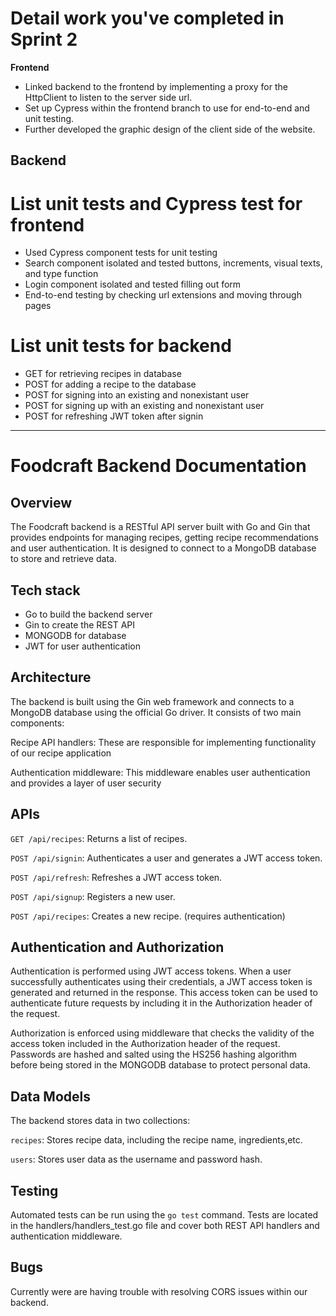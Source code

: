 
# Detail work you've completed in Sprint 2
**Frontend**
- Linked backend to the frontend by implementing a proxy for the HttpClient to listen to the server side url.
- Set up Cypress within the frontend branch to use for end-to-end and unit testing. 
- Further developed the graphic design of the client side of the website.

**Backend**
- 

# List unit tests and Cypress test for frontend
- Used Cypress component tests for unit testing
- Search component isolated and tested buttons, increments, visual texts, and type function
- Login component isolated and tested filling out form
- End-to-end testing by checking url extensions and moving through pages

# List unit tests for backend
- GET for retrieving recipes in database
- POST for adding a recipe to the database
- POST for signing into an existing and nonexistant user
- POST for signing up with an existing and nonexistant user
- POST for refreshing JWT token after signin

------------

# Foodcraft Backend Documentation
## Overview
The Foodcraft backend is a RESTful API server built with Go and Gin that provides endpoints for managing recipes, getting recipe recommendations and user authentication. It is designed to connect to a MongoDB database to store and retrieve data.
## Tech stack
- Go to build the backend server
- Gin to create the REST API
- MONGODB for database
- JWT for user authentication

## Architecture
The backend is built using the Gin web framework and connects to a MongoDB database using the official Go driver. It consists of two main components:

Recipe API handlers: These are responsible for implementing functionality of our recipe application 

Authentication middleware: This middleware enables user authentication and provides a layer of user security
## APIs
`GET /api/recipes`: Returns a list of recipes.

`POST /api/signin`: Authenticates a user and generates a JWT access token.

`POST /api/refresh`: Refreshes a JWT access token.

`POST /api/signup`: Registers a new user.

`POST /api/recipes`: Creates a new recipe. (requires authentication)
## Authentication and Authorization
Authentication is performed using JWT access tokens. When a user successfully authenticates using their credentials, a JWT access token is generated and returned in the response. This access token can be used to authenticate future requests by including it in the Authorization header of the request.

Authorization is enforced using middleware that checks the validity of the access token included in the Authorization header of the request. 
Passwords are hashed and salted using the HS256 hashing algorithm before being stored in the MONGODB database to protect personal data.
## Data Models
The backend stores data in two collections:

`recipes`: Stores recipe data, including the recipe name, ingredients,etc.

`users`: Stores user data as the username and password hash.
## Testing
Automated tests can be run using the `go test` command. Tests are located in the handlers/handlers_test.go file and cover both REST API handlers and authentication middleware.
## Bugs
Currently were are having trouble with resolving CORS issues within our backend.
